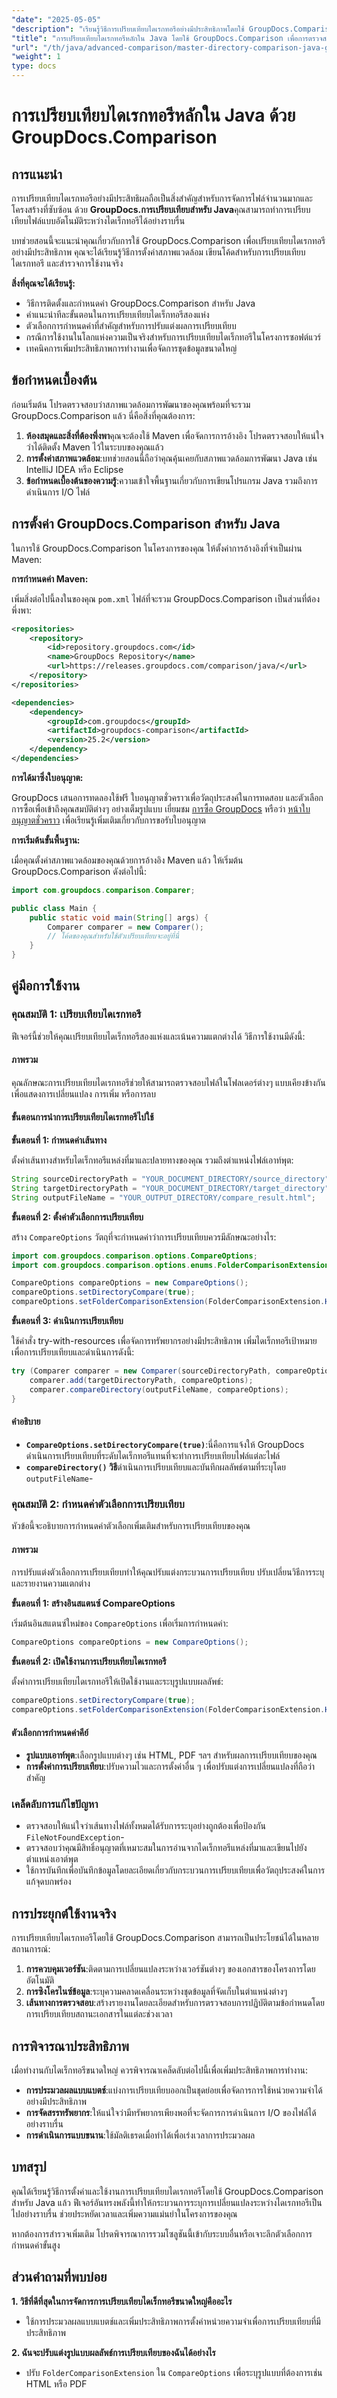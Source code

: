 ```yaml
---
"date": "2025-05-05"
"description": "เรียนรู้วิธีการเปรียบเทียบไดเรกทอรีอย่างมีประสิทธิภาพโดยใช้ GroupDocs.Comparison ใน Java เหมาะสำหรับการตรวจสอบไฟล์ การควบคุมเวอร์ชัน และการซิงโครไนซ์ข้อมูล"
"title": "การเปรียบเทียบไดเรกทอรีหลักใน Java โดยใช้ GroupDocs.Comparison เพื่อการตรวจสอบไฟล์อย่างราบรื่น"
"url": "/th/java/advanced-comparison/master-directory-comparison-java-groupdocs-comparison/"
"weight": 1
type: docs
---
```

# การเปรียบเทียบไดเรกทอรีหลักใน Java ด้วย GroupDocs.Comparison

## การแนะนำ

การเปรียบเทียบไดเรกทอรีอย่างมีประสิทธิผลถือเป็นสิ่งสำคัญสำหรับการจัดการไฟล์จำนวนมากและโครงสร้างที่ซับซ้อน ด้วย **GroupDocs.การเปรียบเทียบสำหรับ Java**คุณสามารถทำการเปรียบเทียบไฟล์แบบอัตโนมัติระหว่างไดเร็กทอรีได้อย่างราบรื่น

บทช่วยสอนนี้จะแนะนำคุณเกี่ยวกับการใช้ GroupDocs.Comparison เพื่อเปรียบเทียบไดเรกทอรีอย่างมีประสิทธิภาพ คุณจะได้เรียนรู้วิธีการตั้งค่าสภาพแวดล้อม เขียนโค้ดสำหรับการเปรียบเทียบไดเรกทอรี และสำรวจการใช้งานจริง

**สิ่งที่คุณจะได้เรียนรู้:**
- วิธีการติดตั้งและกำหนดค่า GroupDocs.Comparison สำหรับ Java
- คำแนะนำทีละขั้นตอนในการเปรียบเทียบไดเร็กทอรีสองแห่ง
- ตัวเลือกการกำหนดค่าที่สำคัญสำหรับการปรับแต่งผลการเปรียบเทียบ
- กรณีการใช้งานในโลกแห่งความเป็นจริงสำหรับการเปรียบเทียบไดเร็กทอรีในโครงการซอฟต์แวร์
- เทคนิคการเพิ่มประสิทธิภาพการทำงานเพื่อจัดการชุดข้อมูลขนาดใหญ่

## ข้อกำหนดเบื้องต้น

ก่อนเริ่มต้น โปรดตรวจสอบว่าสภาพแวดล้อมการพัฒนาของคุณพร้อมที่จะรวม GroupDocs.Comparison แล้ว นี่คือสิ่งที่คุณต้องการ:
1. **ห้องสมุดและสิ่งที่ต้องพึ่งพา**คุณจะต้องใช้ Maven เพื่อจัดการการอ้างอิง โปรดตรวจสอบให้แน่ใจว่าได้ติดตั้ง Maven ไว้ในระบบของคุณแล้ว
2. **การตั้งค่าสภาพแวดล้อม**:บทช่วยสอนนี้ถือว่าคุณคุ้นเคยกับสภาพแวดล้อมการพัฒนา Java เช่น IntelliJ IDEA หรือ Eclipse
3. **ข้อกำหนดเบื้องต้นของความรู้**:ความเข้าใจพื้นฐานเกี่ยวกับการเขียนโปรแกรม Java รวมถึงการดำเนินการ I/O ไฟล์

## การตั้งค่า GroupDocs.Comparison สำหรับ Java

ในการใช้ GroupDocs.Comparison ในโครงการของคุณ ให้ตั้งค่าการอ้างอิงที่จำเป็นผ่าน Maven:

**การกำหนดค่า Maven:**

เพิ่มสิ่งต่อไปนี้ลงในของคุณ `pom.xml` ไฟล์ที่จะรวม GroupDocs.Comparison เป็นส่วนที่ต้องพึ่งพา:

```xml
<repositories>
    <repository>
        <id>repository.groupdocs.com</id>
        <name>GroupDocs Repository</name>
        <url>https://releases.groupdocs.com/comparison/java/</url>
    </repository>
</repositories>

<dependencies>
    <dependency>
        <groupId>com.groupdocs</groupId>
        <artifactId>groupdocs-comparison</artifactId>
        <version>25.2</version>
    </dependency>
</dependencies>
```

**การได้มาซึ่งใบอนุญาต:**

GroupDocs เสนอการทดลองใช้ฟรี ใบอนุญาตชั่วคราวเพื่อวัตถุประสงค์ในการทดสอบ และตัวเลือกการซื้อเพื่อเข้าถึงคุณสมบัติต่างๆ อย่างเต็มรูปแบบ เยี่ยมชม [การซื้อ GroupDocs](https://purchase.groupdocs.com/buy) หรือว่า [หน้าใบอนุญาตชั่วคราว](https://purchase.groupdocs.com/temporary-license/) เพื่อเรียนรู้เพิ่มเติมเกี่ยวกับการขอรับใบอนุญาต

**การเริ่มต้นขั้นพื้นฐาน:**

เมื่อคุณตั้งค่าสภาพแวดล้อมของคุณด้วยการอ้างอิง Maven แล้ว ให้เริ่มต้น GroupDocs.Comparison ดังต่อไปนี้:

```java
import com.groupdocs.comparison.Comparer;

public class Main {
    public static void main(String[] args) {
        Comparer comparer = new Comparer();
        // โค้ดของคุณสำหรับใช้ตัวเปรียบเทียบจะอยู่ที่นี่
    }
}
```

## คู่มือการใช้งาน

### คุณสมบัติ 1: เปรียบเทียบไดเรกทอรี

ฟีเจอร์นี้ช่วยให้คุณเปรียบเทียบไดเร็กทอรีสองแห่งและเน้นความแตกต่างได้ วิธีการใช้งานมีดังนี้:

#### ภาพรวม

คุณลักษณะการเปรียบเทียบไดเรกทอรีช่วยให้สามารถตรวจสอบไฟล์ในโฟลเดอร์ต่างๆ แบบเคียงข้างกัน เพื่อแสดงการเปลี่ยนแปลง การเพิ่ม หรือการลบ

#### ขั้นตอนการนำการเปรียบเทียบไดเรกทอรีไปใช้

**ขั้นตอนที่ 1: กำหนดค่าเส้นทาง**

ตั้งค่าเส้นทางสำหรับไดเร็กทอรีแหล่งที่มาและปลายทางของคุณ รวมถึงตำแหน่งไฟล์เอาท์พุต:

```java
String sourceDirectoryPath = "YOUR_DOCUMENT_DIRECTORY/source_directory";
String targetDirectoryPath = "YOUR_DOCUMENT_DIRECTORY/target_directory";
String outputFileName = "YOUR_OUTPUT_DIRECTORY/compare_result.html";
```

**ขั้นตอนที่ 2: ตั้งค่าตัวเลือกการเปรียบเทียบ**

สร้าง `CompareOptions` วัตถุที่จะกำหนดค่าว่าการเปรียบเทียบควรมีลักษณะอย่างไร:

```java
import com.groupdocs.comparison.options.CompareOptions;
import com.groupdocs.comparison.options.enums.FolderComparisonExtension;

CompareOptions compareOptions = new CompareOptions();
compareOptions.setDirectoryCompare(true);
compareOptions.setFolderComparisonExtension(FolderComparisonExtension.HTML);
```

**ขั้นตอนที่ 3: ดำเนินการเปรียบเทียบ**

ใช้คำสั่ง try-with-resources เพื่อจัดการทรัพยากรอย่างมีประสิทธิภาพ เพิ่มไดเร็กทอรีเป้าหมายเพื่อการเปรียบเทียบและดำเนินการดังนี้:

```java
try (Comparer comparer = new Comparer(sourceDirectoryPath, compareOptions)) {
    comparer.add(targetDirectoryPath, compareOptions);
    comparer.compareDirectory(outputFileName, compareOptions);
}
```

#### คำอธิบาย

- **`CompareOptions.setDirectoryCompare(true)`**:นี่คือการแจ้งให้ GroupDocs ดำเนินการเปรียบเทียบที่ระดับไดเร็กทอรีแทนที่จะทำการเปรียบเทียบไฟล์แต่ละไฟล์
- **`compareDirectory()` วิธี**ดำเนินการเปรียบเทียบและบันทึกผลลัพธ์ตามที่ระบุโดย `outputFileName`-

### คุณสมบัติ 2: กำหนดค่าตัวเลือกการเปรียบเทียบ

หัวข้อนี้จะอธิบายการกำหนดค่าตัวเลือกเพิ่มเติมสำหรับการเปรียบเทียบของคุณ

#### ภาพรวม

การปรับแต่งตัวเลือกการเปรียบเทียบทำให้คุณปรับแต่งกระบวนการเปรียบเทียบ ปรับเปลี่ยนวิธีการระบุและรายงานความแตกต่าง

**ขั้นตอนที่ 1: สร้างอินสแตนซ์ CompareOptions**

เริ่มต้นอินสแตนซ์ใหม่ของ `CompareOptions` เพื่อเริ่มการกำหนดค่า:

```java
CompareOptions compareOptions = new CompareOptions();
```

**ขั้นตอนที่ 2: เปิดใช้งานการเปรียบเทียบไดเรกทอรี**

ตั้งค่าการเปรียบเทียบไดเรกทอรีให้เปิดใช้งานและระบุรูปแบบผลลัพธ์:

```java
compareOptions.setDirectoryCompare(true);
compareOptions.setFolderComparisonExtension(FolderComparisonExtension.HTML);
```

#### ตัวเลือกการกำหนดค่าคีย์

- **รูปแบบเอาท์พุต**:เลือกรูปแบบต่างๆ เช่น HTML, PDF ฯลฯ สำหรับผลการเปรียบเทียบของคุณ
- **การตั้งค่าการเปรียบเทียบ**:ปรับความไวและการตั้งค่าอื่น ๆ เพื่อปรับแต่งการเปลี่ยนแปลงที่ถือว่าสำคัญ

### เคล็ดลับการแก้ไขปัญหา

- ตรวจสอบให้แน่ใจว่าเส้นทางไฟล์ทั้งหมดได้รับการระบุอย่างถูกต้องเพื่อป้องกัน `FileNotFoundException`-
- ตรวจสอบว่าคุณมีสิทธิ์อนุญาตที่เหมาะสมในการอ่านจากไดเร็กทอรีแหล่งที่มาและเขียนไปยังตำแหน่งเอาต์พุต
- ใช้การบันทึกเพื่อบันทึกข้อมูลโดยละเอียดเกี่ยวกับกระบวนการเปรียบเทียบเพื่อวัตถุประสงค์ในการแก้จุดบกพร่อง

## การประยุกต์ใช้งานจริง

การเปรียบเทียบไดเรกทอรีโดยใช้ GroupDocs.Comparison สามารถเป็นประโยชน์ได้ในหลายสถานการณ์:

1. **การควบคุมเวอร์ชัน**:ติดตามการเปลี่ยนแปลงระหว่างเวอร์ชันต่างๆ ของเอกสารของโครงการโดยอัตโนมัติ
2. **การซิงโครไนซ์ข้อมูล**:ระบุความคลาดเคลื่อนระหว่างชุดข้อมูลที่จัดเก็บในตำแหน่งต่างๆ
3. **เส้นทางการตรวจสอบ**:สร้างรายงานโดยละเอียดสำหรับการตรวจสอบการปฏิบัติตามข้อกำหนดโดยการเปรียบเทียบสถานะเอกสารในแต่ละช่วงเวลา

## การพิจารณาประสิทธิภาพ

เมื่อทำงานกับไดเร็กทอรีขนาดใหญ่ ควรพิจารณาเคล็ดลับต่อไปนี้เพื่อเพิ่มประสิทธิภาพการทำงาน:

- **การประมวลผลแบบแบตช์**:แบ่งการเปรียบเทียบออกเป็นชุดย่อยเพื่อจัดการการใช้หน่วยความจำได้อย่างมีประสิทธิภาพ
- **การจัดสรรทรัพยากร**:ให้แน่ใจว่ามีทรัพยากรเพียงพอที่จะจัดการการดำเนินการ I/O ของไฟล์ได้อย่างราบรื่น
- **การดำเนินการแบบขนาน**:ใช้มัลติเธรดเมื่อทำได้เพื่อเร่งเวลาการประมวลผล

## บทสรุป

คุณได้เรียนรู้วิธีการตั้งค่าและใช้งานการเปรียบเทียบไดเรกทอรีโดยใช้ GroupDocs.Comparison สำหรับ Java แล้ว ฟีเจอร์อันทรงพลังนี้ทำให้กระบวนการระบุการเปลี่ยนแปลงระหว่างไดเรกทอรีเป็นไปอย่างราบรื่น ช่วยประหยัดเวลาและเพิ่มความแม่นยำในโครงการของคุณ

หากต้องการสำรวจเพิ่มเติม โปรดพิจารณาการรวมโซลูชันนี้เข้ากับระบบอื่นหรือเจาะลึกตัวเลือกการกำหนดค่าขั้นสูง

## ส่วนคำถามที่พบบ่อย

**1. วิธีที่ดีที่สุดในการจัดการการเปรียบเทียบไดเร็กทอรีขนาดใหญ่คืออะไร**
- ใช้การประมวลผลแบบแบตช์และเพิ่มประสิทธิภาพการตั้งค่าหน่วยความจำเพื่อการเปรียบเทียบที่มีประสิทธิภาพ

**2. ฉันจะปรับแต่งรูปแบบผลลัพธ์การเปรียบเทียบของฉันได้อย่างไร**
- ปรับ `FolderComparisonExtension` ใน `CompareOptions` เพื่อระบุรูปแบบที่ต้องการเช่น HTML หรือ PDF